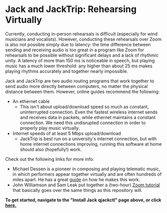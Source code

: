 # Jack and JackTrip: Rehearsing Virtually

Currently, conducting in-person rehearsals is difficult (especially for wind musicians and vocalists). However, conducting these rehearsals over Zoom is also not possible simply due to latency: the time difference between sending and receiving audio is too great in a program like Zoom for rehearsals to be possible without significant delays and a lack of rhythmic unity. A latency of more than 150 ms is noticeable in speech, but playing music has a much lower threshold: any higher than about 25 ms makes playing rhythms accurately and together nearly impossible.

Jack and JackTrip are two audio routing programs that work together to send audio more directly between computers, no matter the physical distance between them. However, online guides recommend the following:
- An ethernet cable
   - This isn't about upload/download speed so much as constant, uninterrupted connection. Even the fastest wireless internet sends and receives data in packets, while ethernet maintains a constant connection. We need this undisrupted connection in order to properly play music virtually.
- Internet speeds of at least 5 Mbps upload/download
   - JackTrip is best run on a university's internet connection, but with home internet connections improving, running this software at home should also (hopefully!) work.

Check out the following links for more info:
- Michael Dessen is a pioneer in composing and playing telematic music, in which performers appear together virtually and are often hundreds of miles apart. He has a great [guide](https://mdessen.com/portfolio/networked-music-performance-resources/) on how he makes this work.
- John Williamson and Sam Leak put together a (two-hour) [Zoom tutorial](https://www.youtube.com/watch?v=-dWTZTv7bUY&feature=emb_rel_pause) that basically goes over the same things as this repository will.

__To get started, navigate to the "Install Jack qjackctl" page above, or click [here.](https://github.com/lucylangenb/jacktrip/blob/master/1a_installjack_qjackctl.md#installing-jack)__
